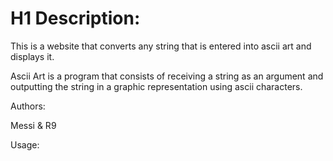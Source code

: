 # H1 Description:

This is a website that converts any string that is entered into ascii art and displays it.

Ascii Art is a program that consists of receiving a string as an argument and outputting the string in a graphic representation using ascii characters.

Authors:

Messi & R9

Usage:

